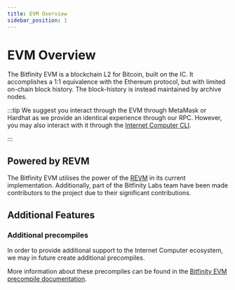 ```yaml
---
title: EVM Overview
sidebar_position: 1
---
```


# EVM Overview

The Bitfinity EVM is a blockchain L2 for Bitcoin, built on the IC. It accomplishes a 1:1 equivalence with the Ethereum protocol, but with limited on-chain block history. The block-history is instead maintained by archive nodes. 

:::tip
We suggest you interact through the EVM through MetaMask or Hardhat as we provide
an identical experience through our RPC. However, you may also interact with it through the [Internet Computer CLI].

[Internet Computer CLI]: https://internetcomputer.org/docs/current/references/cli-reference/dfx-parent
:::

## Powered by REVM

The Bitfinity EVM utilises the power of the [REVM] in its current implementation. Additionally, part of the Bitfinity Labs team have been made contributors to the project due to their significant contributions.

[REVM]: https://github.com/bluealloy/revm

## Additional Features

### Additional precompiles

In order to provide additional support to the Internet Computer ecosystem, we may in future create additional precompiles.

More information about these precompiles can be found in the [Bitfinity EVM precompile documentation].

[Bitfinity EVM precompile documentation]: ./precompiles.md

